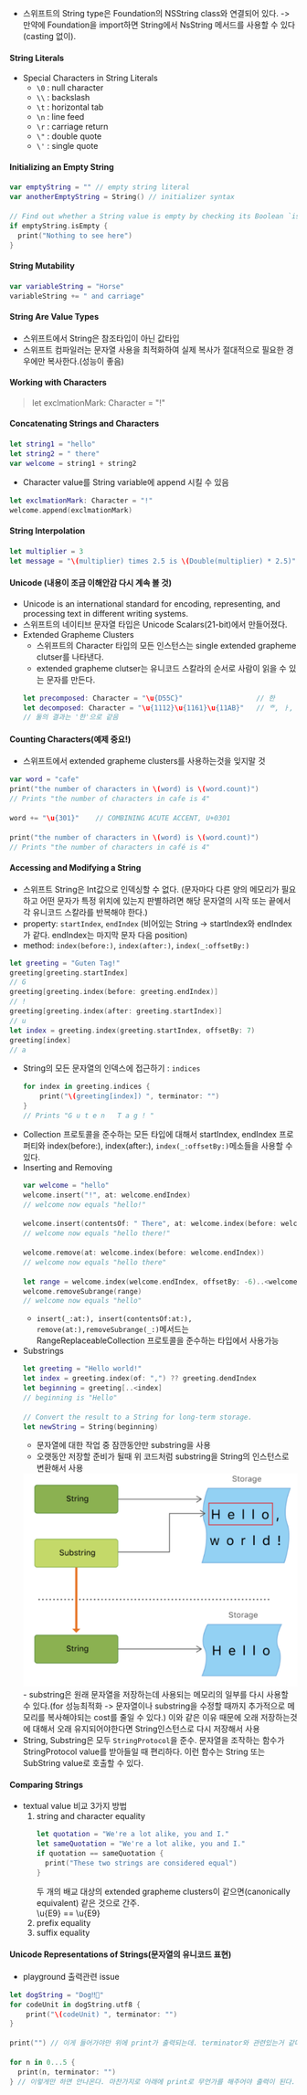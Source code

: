 * 스위프트의 String type은 Foundation의 NSString class와 연결되어 있다. -> 만약에 Foundation을 import하면 String에서 NsString 메서드를 사용할 수 있다(casting 없이).

#### String Literals
* Special Characters in String Literals
    - `\0` : null character
    - `\\` : backslash
    - `\t` : horizontal tab
    - `\n` : line feed
    - `\r` : carriage return
    - `\"` : double quote
    - `\'` : single quote

#### Initializing an Empty String
```swift
var emptyString = "" // empty string literal
var anotherEmptyString = String() // initializer syntax

// Find out whether a String value is empty by checking its Boolean `isEmpty` property
if emptyString.isEmpty {
  print("Nothing to see here")
}
```

#### String Mutability
```swift
var variableString = "Horse"
variableString += " and carriage"
```

#### String Are Value Types
* 스위프트에서 String은 참조타입이 아닌 값타입
* 스위프트 컴파일러는 문자열 사용을 최적화하여 실제 복사가 절대적으로 필요한 경우에만 복사한다.(성능이 좋음)

#### Working with Characters
> let exclmationMark: Character = "!"

#### Concatenating Strings and Characters
```swift
let string1 = "hello"
let string2 = " there"
var welcome = string1 + string2
```
* Character value를 String variable에 append 시킬 수 있음
```swift
let exclmationMark: Character = "!"
welcome.append(exclmationMark)
```

#### String Interpolation
```swift
let multiplier = 3
let message = "\(multiplier) times 2.5 is \(Double(multiplier) * 2.5)"
```

#### Unicode (내용이 조금 이해안감 다시 계속 볼 것)
* Unicode is an international standard for encoding, representing, and processing text in different writing systems.
* 스위프트의 네이티브 문자열 타입은 Unicode Scalars(21-bit)에서 만들어졌다.
* Extended Grapheme Clusters
    - 스위프트의 Character 타입의 모든 인스턴스는 single extended grapheme clutser를 나타낸다.
    - extended grapheme clutser는 유니코드 스칼라의 순서로 사람이 읽을 수 있는 문자를 만든다.
    ```swift
    let precomposed: Character = "\u{D55C}"                  // 한
    let decomposed: Character = "\u{1112}\u{1161}\u{11AB}"   // ᄒ, ㅏ, ㄴ  
    // 둘의 결과는 '한'으로 같음
    ```

#### Counting Characters(예제 중요!)
* 스위프트에서 extended grapheme clusters를 사용하는것을 잊지말 것
```swift
var word = "cafe"
print("the number of characters in \(word) is \(word.count)")
// Prints "the number of characters in cafe is 4"

word += "\u{301}"    // COMBINING ACUTE ACCENT, U+0301

print("the number of characters in \(word) is \(word.count)")
// Prints "the number of characters in café is 4"
```

#### Accessing and Modifying a String
* 스위프트 String은 Int값으로 인덱싱할 수 없다. (문자마다 다른 양의 메모리가 필요하고 어떤 문자가 특정 위치에 있는지 판별하려면 해당 문자열의 시작 또는 끝에서 각 유니코드 스칼라를 반복해야 한다.)
* property: `startIndex`, `endIndex` (비어있는 String -> startIndex와 endIndex가 같다. endIndex는 마지막 문자 다음 position)
* method: `index(before:)`, `index(after:)`, `index(_:offsetBy:)`
```swift
let greeting = "Guten Tag!"
greeting[greeting.startIndex]
// G
greeting[greeting.index(before: greeting.endIndex)]
// !
greeting[greeting.index(after: greeting.startIndex)]
// u
let index = greeting.index(greeting.startIndex, offsetBy: 7)
greeting[index]
// a
```
* String의 모든 문자열의 인덱스에 접근하기 : `indices`
    ```swift
    for index in greeting.indices {
        print("\(greeting[index]) ", terminator: "")
    }
    // Prints "G u t e n   T a g ! "
    ```
* Collection 프로토콜을 준수하는 모든 타입에 대해서 startIndex, endIndex 프로퍼티와 index(before:), index(after:), `index(_:offsetBy:)`메소들을 사용할 수 있다.
* Inserting and Removing
    ```swift
    var welcome = "hello"
    welcome.insert("!", at: welcome.endIndex)
    // welcome now equals "hello!"

    welcome.insert(contentsOf: " There", at: welcome.index(before: welcome.endIndex))
    // welcome now equals "hello there!"

    welcome.remove(at: welcome.index(before: welcome.endIndex))
    // welcome now equals "hello there"

    let range = welcome.index(welcome.endIndex, offsetBy: -6)..<welcome.endIndex
    welcome.removeSubrange(range)
    // welcome now equals "hello"
    ```
    - `insert(_:at:), insert(contentsOf:at:), remove(at:),removeSubrange(_:)`메서드는 RangeReplaceableCollection 프로토콜을 준수하는 타입에서 사용가능
* Substrings
    ```swift
    let greeting = "Hello world!"
    let index = greeting.index(of: ",") ?? greeting.dendIndex
    let beginning = greeting[..<index]
    // beginning is "Hello"

    // Convert the result to a String for long-term storage.
    let newString = String(beginning)
    ```
    - 문자열에 대한 작업 중 잠깐동안만 substring을 사용
    - 오랫동안 저장할 준비가 될때 위 코드처럼 substring을 String의 인스턴스로 변환해서 사용
    <img src="pic_1.png" />
    - substring은 원래 문자열을 저장하는데 사용되는 메모리의 일부를 다시 사용할 수 있다.(for 성능최적화 -> 문자열이나 substring을 수정할 때까지 추가적으로 메모리를 복사해야되는 cost를 줄일 수 있다.) 이와 같은 이유 때문에 오래 저장하는것에 대해서 오래 유지되어야한다면 String인스턴스로 다시 저장해서 사용
* String, Substring은 모두 `StringProtocol`을 준수. 문자열을 조작하는 함수가 StringProtocol value를 받아들일 때 편리하다. 이런 함수는 String 또는 SubString value로 호출할 수 있다.

#### Comparing Strings
* textual value 비교 3가지 방법
    1. string and character equality
        ```swift
        let quotation = "We're a lot alike, you and I."
        let sameQuotation = "We're a lot alike, you and I."
        if quotation == sameQuotation {
          print("These two strings are considered equal")
        }
        ```
        두 개의 배교 대상의 extended grapheme clusters이 같으면(canonically equivalent) 같은 것으로 간주.  
        \u{E9} == \u{E9}
    2. prefix equality
    3. suffix equality


#### Unicode Representations of Strings(문자열의 유니코드 표현)
* playground 출력관련 issue
```swift
let dogString = "Dog‼🐶"
for codeUnit in dogString.utf8 {
    print("\(codeUnit) ", terminator: "")
}

print("") // 이게 들어가야만 위에 print가 출력되는데. terminator와 관련있는거 같다.

for n in 0...5 {
  print(n, terminator: "")
} // 이렇게만 하면 안나온다. 마찬가지로 아래에 print로 무언가를 해주어야 출력이 된다.
```

